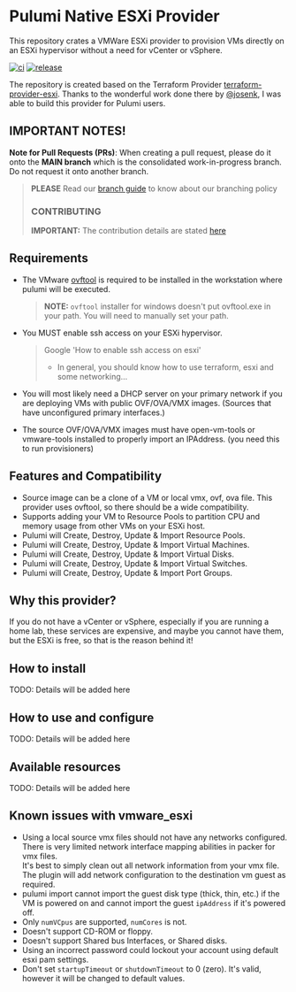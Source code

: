 # Pulumi Native ESXi Provider

This repository crates a VMWare ESXi provider to provision VMs directly on an ESXi hypervisor without a need for vCenter or vSphere.

[![ci](https://github.com/pulumiverse/pulumi-esxi-native/actions/workflows/ci.yaml/badge.svg)](https://github.com/pulumiverse/pulumi-esxi-native/actions/workflows/ci.yaml) [![release](https://github.com/pulumiverse/pulumi-esxi-native/actions/workflows/release.yml/badge.svg)](https://github.com/pulumiverse/pulumi-esxi-native/actions/workflows/release.yml)

The repository is created based on the Terraform Provider [terraform-provider-esxi](https://github.com/josenk/terraform-provider-esxi/tree/master).
Thanks to the wonderful work done there by [@josenk](https://github.com/josenk), I was able to build this provider for Pulumi users.

## IMPORTANT NOTES!

**Note for Pull Requests (PRs)**: When creating a pull request, please do it onto the **MAIN branch** which is
the consolidated work-in-progress branch. Do not request it onto another branch.

> **PLEASE** Read our [branch guide](branch-guide.md) to know about our branching policy
>
> ### CONTRIBUTING
>
> **IMPORTANT:** The contribution details are stated [here](CONTRIBUTING.md)

## Requirements
-   The VMware [ovftool](https://customerconnect.vmware.com/downloads/get-download?downloadGroup=OVFTOOL443) is required to be installed in the workstation where pulumi will be executed.  
    > **NOTE:** `ovftool` installer for windows doesn't put ovftool.exe in your path. 
      You will need to manually set your path.
-   You MUST enable ssh access on your ESXi hypervisor.
    > Google 'How to enable ssh access on esxi'
      >- In general, you should know how to use terraform, esxi and some networking...
* You will most likely need a DHCP server on your primary network if you are deploying VMs with public OVF/OVA/VMX images.  (Sources that have unconfigured primary interfaces.)
- The source OVF/OVA/VMX images must have open-vm-tools or vmware-tools installed to properly import an IPAddress.  (you need this to run provisioners)

## Features and Compatibility

* Source image can be a clone of a VM or local vmx, ovf, ova file. This provider uses ovftool, so there should be a wide compatibility.
* Supports adding your VM to Resource Pools to partition CPU and memory usage from other VMs on your ESXi host.
* Pulumi will Create, Destroy, Update & Import Resource Pools.
* Pulumi will Create, Destroy, Update & Import Virtual Machines.
* Pulumi will Create, Destroy, Update & Import Virtual Disks.
* Pulumi will Create, Destroy, Update & Import Virtual Switches.
* Pulumi will Create, Destroy, Update & Import Port Groups.

## Why this provider?

If you do not have a vCenter or vSphere, especially if you are running a home lab, these services are expensive, and maybe you cannot have them, but the ESXi is free, so that is the reason behind it!

## How to install

TODO: Details will be added here

## How to use and configure

TODO: Details will be added here

## Available resources

TODO: Details will be added here

## Known issues with vmware_esxi

* Using a local source vmx files should not have any networks configured. There is very limited network interface mapping abilities in packer for vmx files.  
  It's best to simply clean out all network information from your vmx file. The plugin will add network configuration to the destination vm guest as required.
* pulumi import cannot import the guest disk type (thick, thin, etc.) if the VM is powered on and cannot import the guest `ipAddress` if it's powered off.
* Only `numVCpus` are supported, `numCores` is not.
* Doesn't support CD-ROM or floppy.
* Doesn't support Shared bus Interfaces, or Shared disks.
* Using an incorrect password could lockout your account using default esxi pam settings.
* Don't set `startupTimeout` or `shutdownTimeout` to 0 (zero). It's valid, however it will be changed to default values.

